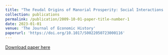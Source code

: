 ```yaml
---
title: "The Feudal Origins of Manorial Prosperity: Social Interactions in Eleventh-Century England"
collection: publications
permalink: /publication/2009-10-01-paper-title-number-1
date: 2023-01-01
venue: 'The Journal of Economic History'
paperurl: 'https://doi.org/10.1017/S0022050723000116'
---
```


[Download paper here](http://academicpages.github.io/files/paper1.pdf)
